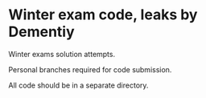 # Winter exam code, leaks by Dementiy
Winter exams solution attempts.

Personal branches required for code submission.

All code should be in a separate directory.
